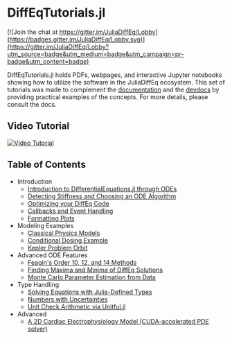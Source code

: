 # DiffEqTutorials.jl

[![Join the chat at https://gitter.im/JuliaDiffEq/Lobby](https://badges.gitter.im/JuliaDiffEq/Lobby.svg)](https://gitter.im/JuliaDiffEq/Lobby?utm_source=badge&utm_medium=badge&utm_campaign=pr-badge&utm_content=badge)

DiffEqTutorials.jl holds PDFs, webpages, and interactive Jupyter notebooks
showing how to utilize the software in the JuliaDiffEq ecosystem. This set of
tutorials was made to complement the
[documentation](http://docs.juliadiffeq.org/latest/) and the
[devdocs](http://devdocs.juliadiffeq.org/latest/)
by providing practical examples of the concepts. For more details, please
consult the docs.

## Video Tutorial

[![Video Tutorial](https://user-images.githubusercontent.com/1814174/36342812-bdfd0606-13b8-11e8-9eff-ff219de909e5.PNG)](https://youtu.be/KPEqYtEd-zY)

## Table of Contents

- Introduction
  - [Introduction to DifferentialEquations.jl through ODEs](https://htmlpreview.github.io/?https://github.com/JuliaDiffEq/DiffEqTutorials.jl/blob/master/html/ode_introduction.html)
  - [Detecting Stiffness and Choosing an ODE Algorithm](https://htmlpreview.github.io/?https://github.com/JuliaDiffEq/DiffEqTutorials.jl/blob/master/html/choosing_algs.html)
  - [Optimizing your DiffEq Code](https://htmlpreview.github.io/?https://github.com/JuliaDiffEq/DiffEqTutorials.jl/blob/master/html/optimizing_diffeq_code.html)
  - [Callbacks and Event Handling](https://htmlpreview.github.io/?https://github.com/JuliaDiffEq/DiffEqTutorials.jl/blob/master/html/callbacks_and_events.html)
  - [Formatting Plots](https://htmlpreview.github.io/?https://github.com/JuliaDiffEq/DiffEqTutorials.jl/blob/master/html/formatting_plots.html)
- Modeling Examples
  - [Classical Physics Models](https://htmlpreview.github.io/?https://github.com/JuliaDiffEq/DiffEqTutorials.jl/blob/master/html/classical_physics.html)
  - [Conditional Dosing Example](https://htmlpreview.github.io/?https://github.com/JuliaDiffEq/DiffEqTutorials.jl/blob/master/html/conditional_dosing.html)
  - [Kepler Problem Orbit](https://htmlpreview.github.io/?https://github.com/JuliaDiffEq/DiffEqTutorials.jl/blob/master/html/kepler_problem.html)
- Advanced ODE Features
  - [Feagin's Order 10, 12, and 14 Methods](https://htmlpreview.github.io/?https://github.com/JuliaDiffEq/DiffEqTutorials.jl/blob/master/html/feagin.html)
  - [Finding Maxima and Minima of DiffEq Solutions](https://htmlpreview.github.io/?https://github.com/JuliaDiffEq/DiffEqTutorials.jl/blob/master/html/ode_minmax.html)
  - [Monte Carlo Parameter Estimation from Data](https://htmlpreview.github.io/?https://github.com/JuliaDiffEq/DiffEqTutorials.jl/blob/master/html/monte_carlo_parameter_estim.html)
- Type Handling
  - [Solving Equations with Julia-Defined Types](https://htmlpreview.github.io/?https://github.com/JuliaDiffEq/DiffEqTutorials.jl/blob/master/html/number_types.html)
  - [Numbers with Uncertainties](https://htmlpreview.github.io/?https://github.com/JuliaDiffEq/DiffEqTutorials.jl/blob/master/html/uncertainties.html)
  - [Unit Check Arithmetic via Unitful.jl](http://nbviewer.jupyter.org/github/JuliaDiffEq/DiffEqTutorials.jl/blob/master/ExtraODEFeatures/Unit%20Checked%20Arithmetic%20via%20Unitful.ipynb)
- Advanced
  - [A 2D Cardiac Electrophysiology Model (CUDA-accelerated PDE solver)](https://htmlpreview.github.io/?https://github.com/JuliaDiffEq/DiffEqTutorials.jl/blob/master/html/beeler_reuter.html)
